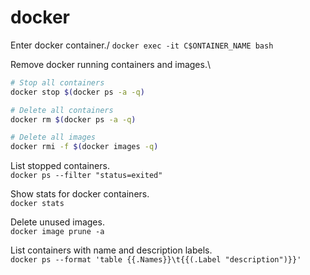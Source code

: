 # docker

Enter docker container./
`docker exec -it C$ONTAINER_NAME bash`

Remove docker running containers and images.\
```bash
# Stop all containers
docker stop $(docker ps -a -q)

# Delete all containers
docker rm $(docker ps -a -q)

# Delete all images
docker rmi -f $(docker images -q)
```

List stopped containers.\
`docker ps --filter "status=exited"`

Show stats for docker containers.\
`docker stats`

Delete unused images.\
`docker image prune -a`

List containers with name and description labels.\
`docker ps --format 'table {{.Names}}\t{{(.Label "description")}}'`